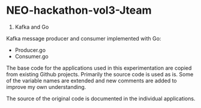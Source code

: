 # NEO-hackathon-vol3-Jteam

1. Kafka and Go

Kafka message producer and consumer implemented with Go:
- Producer.go
- Consumer.go

The base code for the applications used in this experimentation are copied from existing Github projects. Primarily the source code is used as is. Some of the variable names are extended and new comments are added to improve my own understanding.

The source of the original code is documented in the individual applications.

